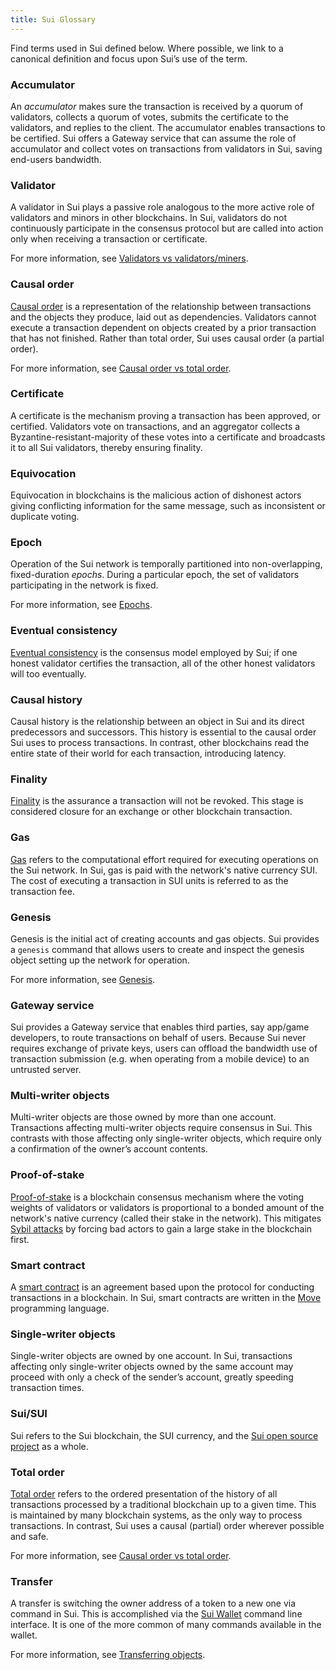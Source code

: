 ```yaml
---
title: Sui Glossary
---
```


Find terms used in Sui defined below. Where possible, we link to a canonical definition and focus upon Sui’s use of the term.


### Accumulator

An *accumulator* makes sure the transaction is received by a quorum of validators, collects a quorum of votes, submits the certificate to the validators, and replies to the client. The accumulator enables transactions to be certified. Sui offers a Gateway service that can assume the role of accumulator and collect votes on transactions from validators in Sui, saving end-users bandwidth.


### Validator

A validator in Sui plays a passive role analogous to the more active role of validators and minors in other blockchains. In Sui,
validators do not continuously participate in the consensus protocol but are called into action only when receiving a transaction or
certificate.

For more information, see [Validators vs validators/miners](sui-compared#validators-vs-validatorsminers).


### Causal order

[Causal order](https://www.scattered-thoughts.net/writing/causal-ordering/) is a representation of the relationship between transactions
and the objects they produce, laid out as dependencies. Validators cannot execute a transaction dependent on objects created by a prior
transaction that has not finished. Rather than total order, Sui uses causal order (a partial order).

For more information, see [Causal order vs total order](sui-compared#causal-order-vs-total-order). 


### Certificate

A certificate is the mechanism proving a transaction has been approved, or certified. Validators vote on transactions, and an aggregator collects
a Byzantine-resistant-majority of these votes into a certificate and broadcasts it to all Sui validators, thereby ensuring finality.


### Equivocation

Equivocation in blockchains is the malicious action of dishonest actors giving conflicting information for the same message, such as inconsistent or duplicate voting.


### Epoch

Operation of the Sui network is temporally partitioned into non-overlapping, fixed-duration *epochs*. During a particular epoch, the set of validators participating in the network is fixed.

For more information, see [Epochs](../build/authorities.md#epochs).


### Eventual consistency

[Eventual consistency](https://en.wikipedia.org/wiki/Eventual_consistency) is the consensus model employed by Sui; if one honest validator
certifies the transaction, all of the other honest validators will too eventually.


### Causal history

Causal history is the relationship between an object in Sui and its direct predecessors and successors. This history is essential to the causal
order Sui uses to process transactions. In contrast, other blockchains read the entire state of their world for each transaction,
introducing latency.


### Finality

[Finality](https://medium.com/mechanism-labs/finality-in-blockchain-consensus-d1f83c120a9a) is the assurance a transaction will not be revoked. This
stage is considered closure for an exchange or other blockchain transaction.


### Gas

[Gas](https://ethereum.org/en/developers/docs/gas/) refers to the computational effort required for executing operations on the Sui network. In Sui, gas is paid with the network's native currency SUI. The cost of executing a transaction in SUI units is referred to as the transaction fee.


### Genesis

Genesis is the initial act of creating accounts and gas objects. Sui provides a `genesis` command that allows users to create and inspect the genesis object setting up the network for operation.

For more information, see [Genesis](../build/wallet.md#genesis).


### Gateway service

Sui provides a Gateway service that enables third parties, say app/game developers, to route transactions on behalf of users. Because Sui never requires
exchange of private keys, users can offload the bandwidth use of transaction submission (e.g. when operating from a mobile device) to an untrusted server.


### Multi-writer objects

Multi-writer objects are those owned by more than one account. Transactions affecting multi-writer objects require consensus in Sui. This contrasts with
those affecting only single-writer objects, which require only a confirmation of the owner’s account contents.


### Proof-of-stake

[Proof-of-stake](https://en.wikipedia.org/wiki/Proof_of_stake) is a blockchain consensus mechanism where the voting weights of validators or validators is proportional to a bonded amount of the network's native currency (called their stake in the network). This mitigates [Sybil attacks](https://en.wikipedia.org/wiki/Sybil_attack) by forcing bad actors to gain a large stake in the blockchain first.


### Smart contract

A [smart contract](https://en.wikipedia.org/wiki/Smart_contract) is an agreement based upon the protocol for conducting transactions in a blockchain. In Sui, smart contracts are written in the [Move](https://github.com/MystenLabs/awesome-move) programming language.


### Single-writer objects

Single-writer objects are owned by one account. In Sui, transactions affecting only single-writer objects owned by the same account may proceed with only a check of the sender’s account, greatly speeding transaction times.

### Sui/SUI

Sui refers to the Sui blockchain, the SUI currency, and the [Sui open source project](https://github.com/MystenLabs/sui/) as a whole.


### Total order

[Total order](https://en.wikipedia.org/wiki/Total_order) refers to the ordered presentation of the history of all transactions processed by a traditional blockchain up to a given time. This is maintained by many blockchain systems, as the only way to process transactions. In contrast, Sui uses a causal (partial) order wherever possible and safe.

For more information, see [Causal order vs total order](sui-compared#causal-order-vs-total-order). 


### Transfer

A transfer is switching the owner address of a token to a new one via command in Sui. This is accomplished via the
[Sui Wallet](../build/wallet.md) command line interface. It is one of the more common of many commands
available in the wallet.

For more information, see [Transferring objects](../build/wallet.md#transferring-objects).

